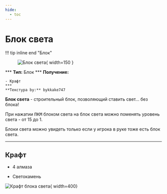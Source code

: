 ```yaml
---
hide:
  - toc
---
```


# Блок света

!!! tip inline end "Блок"
    <figure markdown="span">
        ![Блок света](../../assets/items/block/light.png){ width=150 }
    </figure>
    ***
    **Тип:** Блок
    ***
    **Получение:**
    
    - Крафт
    ***
    **Текстура by:** bykkake747

**Блок света** - строительный блок, позволяющий ставить свет... без блока!

При нажатии <span class="keys"><kbd>ПКМ</kbd></span> блоком света на блок света можно поменять уровень света - от 15 до 1.

Блоки света можно увидеть только если у игрока в руке тоже есть блок света.

***

## Крафт

- 4 алмаза

- Светокамень

![Крафт блока света](../../assets/crafts/light.png){ width=400}
